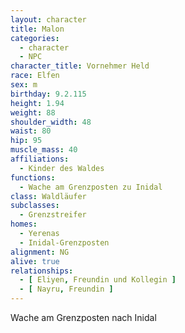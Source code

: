 ```yaml
---
layout: character
title: Malon
categories:
  - character
  - NPC
character_title: Vornehmer Held
race: Elfen
sex: m
birthday: 9.2.115
height: 1.94
weight: 88
shoulder_width: 48
waist: 80
hip: 95
muscle_mass: 40
affiliations:
  - Kinder des Waldes
functions:
  - Wache am Grenzposten zu Inidal
class: Waldläufer
subclasses:
  - Grenzstreifer
homes:
  - Yerenas
  - Inidal-Grenzposten
alignment: NG
alive: true
relationships:
  - [ Eliyen, Freundin und Kollegin ]
  - [ Nayru, Freundin ]
---
```


Wache am Grenzposten nach Inidal

